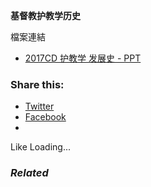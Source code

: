 **基督教护教学历史**

檔案連結

- [2017CD 护教学 发展史 - PPT](https://1drv.ms/p/s!AjZhmcPLNbcilEH4_8H5y9-i8Tdj)

### Share this:

  * [Twitter](https://aubinchang.wordpress.com/2017/07/28/https1drv-mspsajzhmcplnbcileh4_8h5y9-i8tdj-%e5%9f%ba%e7%9d%a3%e6%95%99%e6%8a%a4%e6%95%99%e5%ad%a6%e5%8e%86%e5%8f%b2/?share=twitter "Click to share on Twitter")
  * [Facebook](https://aubinchang.wordpress.com/2017/07/28/https1drv-mspsajzhmcplnbcileh4_8h5y9-i8tdj-%e5%9f%ba%e7%9d%a3%e6%95%99%e6%8a%a4%e6%95%99%e5%ad%a6%e5%8e%86%e5%8f%b2/?share=facebook "Click to share on Facebook")
  * 


Like Loading...

### _Related_
